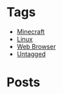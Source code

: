 # Tags
* [Minecraft](/tags/minecraft)
* [Linux](/tags/linux)
* [Web Browser](/tags/web-browser)
* [Untagged](/tags/untagged)

# Posts
